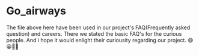 # Go_airways
The file above here have been used in our project's FAQ(Frequently asked question) and careers. There we stated the basic FAQ's for the curious people.
And i hope it would enlight their curiousity regarding our project.
😅😀🙏🙏
